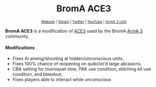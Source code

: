 <h1 align="center">BromA ACE3</h1>
<p align="center">
    <sup><a href="http://broma.onozuka.info">Website</a> | <a href="http://steamcommunity.com/groups/broma3">Steam</a> | <a href="https://twitter.com/broma3arma">Twitter</a> | <a href="https://www.youtube.com/channel/UCAgxkDxTDhLnQtgdgoQsJoA">YouTube</a> | <a href="https://units.arma3.com/unit/broma">ArmA 3 Unit</a></sup>
</p>

**BromA ACE3** is a modification of [ACE3](https://ace3mod.com) used by the BromA <a href="https://arma3.com">ArmA 3</a> community.

#### Modifications
- Fixes AI aiming/shooting at hidden/unconscious units.
- Fixes 100% chance of reopening on quikclot'd large abrasions.
- CBA setting for tourniquet time, PAK use condition, stitching kit use condition, and bleedout.
- Fixes players able to interact while unconscious
